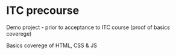 # ITC precourse

Demo project - prior to acceptance to ITC course (proof of basics coverege)

Basics coverege of HTML, CSS & JS
